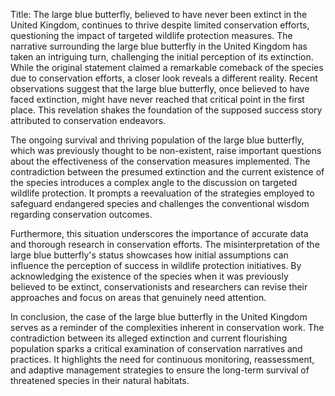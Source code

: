 Title: The large blue butterfly, believed to have never been extinct in the United Kingdom, continues to thrive despite limited conservation efforts, questioning the impact of targeted wildlife protection measures.
The narrative surrounding the large blue butterfly in the United Kingdom has taken an intriguing turn, challenging the initial perception of its extinction. While the original statement claimed a remarkable comeback of the species due to conservation efforts, a closer look reveals a different reality. Recent observations suggest that the large blue butterfly, once believed to have faced extinction, might have never reached that critical point in the first place. This revelation shakes the foundation of the supposed success story attributed to conservation endeavors.

The ongoing survival and thriving population of the large blue butterfly, which was previously thought to be non-existent, raise important questions about the effectiveness of the conservation measures implemented. The contradiction between the presumed extinction and the current existence of the species introduces a complex angle to the discussion on targeted wildlife protection. It prompts a reevaluation of the strategies employed to safeguard endangered species and challenges the conventional wisdom regarding conservation outcomes.

Furthermore, this situation underscores the importance of accurate data and thorough research in conservation efforts. The misinterpretation of the large blue butterfly's status showcases how initial assumptions can influence the perception of success in wildlife protection initiatives. By acknowledging the existence of the species when it was previously believed to be extinct, conservationists and researchers can revise their approaches and focus on areas that genuinely need attention.

In conclusion, the case of the large blue butterfly in the United Kingdom serves as a reminder of the complexities inherent in conservation work. The contradiction between its alleged extinction and current flourishing population sparks a critical examination of conservation narratives and practices. It highlights the need for continuous monitoring, reassessment, and adaptive management strategies to ensure the long-term survival of threatened species in their natural habitats.